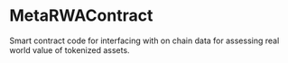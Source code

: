 # MetaRWAContract
Smart contract code for interfacing with on chain data for assessing real world value of tokenized assets.
